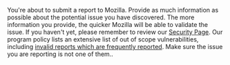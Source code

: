 You're about to submit a report to Mozilla. Provide as much information as possible about the potential issue you have discovered. The more information you provide, the quicker Mozilla will be able to validate the issue. If you haven't yet, please remember to review our [Security Page](https://hackerone.com/mozilla). Our program policy lists an extensive list of out of scope vulnerabilities, including [invalid reports which are frequently reported](https://bugzilla.mozilla.org/show_bug.cgi?id=1830029). Make sure the issue you are reporting is not one of them..
